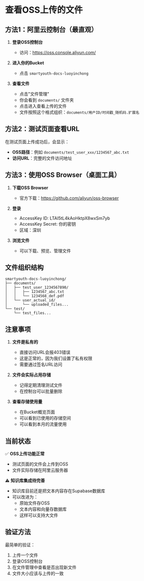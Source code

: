 # 查看OSS上传的文件

## 方法1：阿里云控制台（最直观）

1. **登录OSS控制台**
   - 访问：https://oss.console.aliyun.com/

2. **进入你的Bucket**
   - 点击 `smartyouth-docs-luoyinchong`

3. **查看文件**
   - 点击"文件管理"
   - 你会看到 `documents/` 文件夹
   - 点击进入查看上传的文件
   - 文件按照这个格式组织：`documents/用户ID/时间戳_随机码.扩展名`

## 方法2：测试页面查看URL

在测试页面上传成功后，会显示：
- **OSS路径**：例如 `documents/test_user_xxx/1234567_abc.txt`
- **访问URL**：完整的文件访问地址

## 方法3：使用OSS Browser（桌面工具）

1. **下载OSS Browser**
   - 官方下载：https://github.com/aliyun/oss-browser

2. **登录**
   - AccessKey ID: LTAI5tL4kAoHktpX8wxSm7yb
   - AccessKey Secret: 你的密钥
   - 区域：深圳

3. **浏览文件**
   - 可以下载、预览、管理文件

## 文件组织结构

```
smartyouth-docs-luoyinchong/
├── documents/
│   ├── test_user_1234567890/
│   │   ├── 1234567_abc.txt
│   │   └── 1234568_def.pdf
│   └── user_actual_id/
│       └── uploaded_files...
└── test/
    └── test_files...
```

## 注意事项

1. **文件是私有的**
   - 直接访问URL会报403错误
   - 这是正常的，因为我们设置了私有权限
   - 需要通过签名URL访问

2. **文件会实际占用存储**
   - 记得定期清理测试文件
   - 在控制台可以批量删除

3. **查看存储使用量**
   - 在Bucket概览页面
   - 可以看到已使用的存储空间
   - 可以看到本月的流量使用

## 当前状态

✅ **OSS上传功能正常**
- 测试页面的文件会上传到OSS
- 文件实际存储在阿里云服务器

⚠️ **知识库集成待完善**
- 知识库目前还是把文本内容存在Supabase数据库
- 可以改进为：
  - 原始文件存OSS
  - 文本内容和向量存数据库
  - 这样可以支持大文件

## 验证方法

最简单的验证：
1. 上传一个文件
2. 登录OSS控制台
3. 在文件管理中查看是否出现新文件
4. 文件大小应该与上传的一致